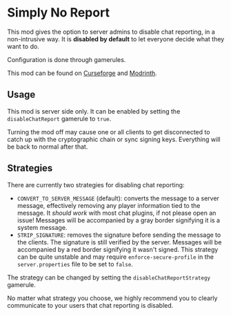 # Simply No Report

This mod gives the option to server admins to disable chat reporting, in a non-intrusive way. 
It is **disabled by default** to let everyone decide what they want to do.

Configuration is done through gamerules.

This mod can be found on [Curseforge](https://www.curseforge.com/minecraft/mc-mods/simply-no-report/)
and [Modrinth](https://www.modrinth.com/mod/simply-no-report/).

## Usage

This mod is server side only. It can be enabled by setting the `disableChatReport` gamerule to `true`.

Turning the mod off may cause one or all clients to get disconnected to catch up with the cryptographic chain
or sync signing keys. Everything will be back to normal after that.

## Strategies

There are currently two strategies for disabling chat reporting:
- `CONVERT_TO_SERVER_MESSAGE` (default): converts the message to a server message, effectively removing any 
  player information tied to the message. It *should work* with most chat plugins, if not please open an issue!
  Messages will be accompanied by a gray border signifying it is a system message.
- `STRIP_SIGNATURE`: removes the signature before sending the message to the clients.
  The signature is still verified by the server. Messages will be accompanied by a red border
  signifying it wasn't signed. This strategy can be quite unstable and may require `enforce-secure-profile`
  in the `server.properties` file to be set to `false`.

The strategy can be changed by setting the `disableChatReportStrategy` gamerule. 

No matter what strategy you choose, we highly recommend you to clearly communicate to your users that chat
reporting is disabled.
